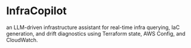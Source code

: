 # InfraCopilot
an LLM-driven infrastructure assistant for real-time infra querying, IaC generation, and drift diagnostics using Terraform state, AWS Config, and CloudWatch.
